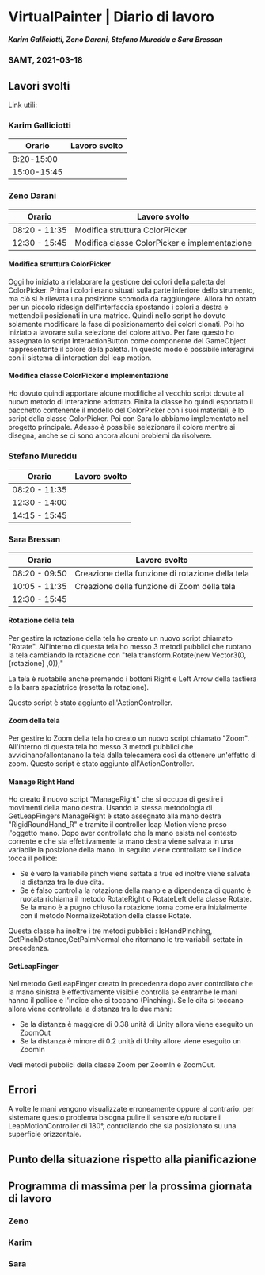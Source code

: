 # VirtualPainter | Diario di lavoro
##### Karim Galliciotti, Zeno Darani, Stefano Mureddu e Sara Bressan
### SAMT, 2021-03-18

## Lavori svolti

Link utili:


### Karim Galliciotti


|Orario        |Lavoro svolto                 |
|--------------|------------------------------|
|8:20-15:00| |
|15:00-15:45| |

### Zeno Darani


|Orario        |Lavoro svolto                 |
|--------------|------------------------------|
|08:20 - 11:35 | Modifica struttura ColorPicker|
|12:30 - 15:45 | Modifica classe ColorPicker e implementazione|

#### Modifica struttura ColorPicker
Oggi ho iniziato a rielaborare la gestione dei colori della paletta del ColorPicker. Prima i colori erano situati sulla parte inferiore dello strumento, ma ciò si è rilevata una posizione scomoda da raggiungere. Allora ho optato per un piccolo ridesign dell'interfaccia spostando i colori a destra e mettendoli posizionati in una matrice. Quindi nello script ho dovuto solamente modificare la fase di posizionamento dei colori clonati. Poi ho iniziato a lavorare sulla selezione del colore attivo. Per fare questo ho assegnato lo script InteractionButton come componente del GameObject rappresentante il colore della paletta. In questo modo è possibile interagirvi con il sistema di interaction del leap motion.

#### Modifica classe ColorPicker e implementazione
Ho dovuto quindi apportare alcune modifiche al vecchio script dovute al nuovo metodo di interazione adottato. Finita la classe ho quindi esportato il pacchetto contenente il modello del ColorPicker con i suoi materiali, e lo script della classe ColorPicker. Poi con Sara lo abbiamo implementato nel progetto principale. Adesso è possibile selezionare il colore mentre si disegna, anche se ci sono ancora alcuni problemi da risolvere.

### Stefano Mureddu


|Orario        |Lavoro svolto                 |
|--------------|------------------------------|
|08:20 - 11:35 ||
|12:30 - 14:00 ||
|14:15 - 15:45 ||


### Sara Bressan


|Orario        |Lavoro svolto                 |
|--------------|------------------------------|
|08:20 - 09:50 | Creazione della funzione di rotazione della tela |
|10:05 - 11:35 | Creazione della funzione di Zoom della tela |
|12:30 - 15:45 | |

#### Rotazione della tela
Per gestire la rotazione della tela ho creato un nuovo script chiamato "Rotate".
All'interno di questa tela ho messo 3 metodi pubblici che ruotano la tela 
cambiando la rotazione con "tela.transform.Rotate(new Vector3(0, {rotazione} ,0));"

La tela è ruotabile anche premendo i bottoni Right e Left Arrow della tastiera 
e la barra spaziatrice (resetta la rotazione).

Questo script è stato aggiunto all'ActionController.

#### Zoom della tela
Per gestire lo Zoom della tela ho creato un nuovo script chiamato "Zoom".
All'interno di questa tela ho messo 3 metodi pubblici che avvicinano/allontanano la tela 
dalla telecamera così da ottenere un'effetto di zoom.
Questo script è stato aggiunto all'ActionController.

#### Manage Right Hand
Ho creato il nuovo script "ManageRight" che si occupa di gestire i movimenti della mano destra.
Usando la stessa metodologia di GetLeapFingers ManageRight è stato assegnato alla mano destra "RigidRoundHand_R" e tramite il controller leap Motion viene preso l'oggetto mano.
Dopo aver controllato che la mano esista nel contesto corrente e che sia effettivamente la mano destra viene salvata in una variabile la posizione della mano.
In seguito viene controllato se l'indice tocca il pollice:
- Se è vero la variabile pinch viene settata a true ed inoltre viene salvata la distanza tra le due dita.
- Se è falso controlla la rotazione della mano e a dipendenza di quanto è ruotata richiama il metodo RotateRight o RotateLeft della classe Rotate. Se la mano è a pugno chiuso la rotazione torna come era inizialmente con il metodo NormalizeRotation della classe Rotate.

Questa classe ha inoltre i tre metodi pubblici : IsHandPinching, GetPinchDistance,GetPalmNormal che ritornano le tre variabili settate in precedenza.

#### GetLeapFinger
Nel metodo GetLeapFinger creato in precedenza dopo aver controllato che la mano sinistra è effettivamente visibile controlla se entrambe le mani hanno il pollice e l'indice che si toccano (Pinching).
Se le dita si toccano allora viene controllata la distanza tra le due mani:
- Se la distanza è maggiore di 0.38 unità di Unity allora viene eseguito un ZoomOut
- Se la distanza è minore di 0.2 unità di Unity allore viene eseguito un ZoomIn

Vedi metodi pubblici della classe Zoom per ZoomIn e ZoomOut.


## Errori
A volte le mani vengono visualizzate erroneamente oppure al contrario: per 
sistemare questo problema bisogna pulire il sensore e/o ruotare
il LeapMotionController di 180°, controllando che sia posizionato su una 
superficie orizzontale.

##  Punto della situazione rispetto alla pianificazione



## Programma di massima per la prossima giornata di lavoro
### Zeno


### Karim


### Sara
